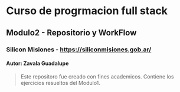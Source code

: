 # Curso de progrmacion full stack
## Modulo2 - Repositorio y WorkFlow
### Silicon Misiones - https://siliconmisiones.gob.ar/
#### Autor: Zavala Guadalupe
> Este repositoro fue creado con fines academicos. Contiene los ejercicios resueltos del Modulo1.
